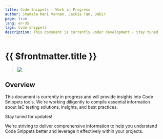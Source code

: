 ```yaml
---
title: Code Snippets - Work in Progress
author: Shamala Mani Vannan, Jackie Tan, Jabir
page: true
lang: en-US
tags: Code snippets
description: This document is currently under development - Stay tuned for updates on Code Snippets tools.
---
```


<script setup>
import { companyConfig } from '../../../../../user-docs/config/companyConfig.js'
</script>

<ClientOnly>

# {{ $frontmatter.title }}

> <img src="/images/companyLogo.svg">

## Overview

This document is currently in progress and will provide insights into Code Snippets tools. We're working diligently to compile essential information about IaC testing solutions, insights, and best practices.

Stay tuned for updates! 

We're striving to deliver comprehensive information to help you understand Code Snippets better and leverage it effectively within your projects.


</ClientOnly>